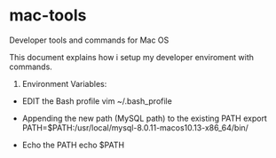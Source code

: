 # mac-tools
Developer tools and commands for Mac OS

This document explains how i setup my developer enviroment with commands.

1) Environment Variables:

- EDIT the Bash profile
    vim  ~/.bash_profile

- Appending the new path (MySQL path) to the existing PATH
    export PATH=$PATH:/usr/local/mysql-8.0.11-macos10.13-x86_64/bin/   
    
- Echo the PATH 
    echo $PATH
    

